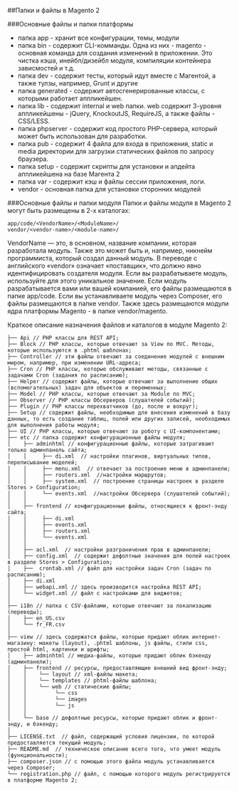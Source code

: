 ##Папки и файлы в Magento 2

###Основные файлы и папки платформы
- папка app - хранит все конфигурации, темы, модули
- папка bin - содержит CLI-комманды. Одна из них - magento - основная команда для создания изменений в приложении. Это чистка кэша, инейбл/дизейбл модуля, компиляции контейнера зависмостей и т.д.
- папка dev - содержит тесты, который идут вместе с Магентой, а также тулзы, например, Grunt и другие
- папка generated - содержит автосгенерированные классы, с которыми работает аппликейшен.
- папка lib - содержит internal и web папки. web содержит 3-уровня аппликейшены - jQuery, KnockoutJS, RequireJS, а также файлы - CSS/LESS.
- папка phpserver - содержит код простого PHP-сервера, который может быть использован для разработки.
- папка pub - содержит 4 файла для входа в приложения, static и media директории для загрузки статических файлов по запросу браузера.
- папка setup - содержит скрипты для установки и апдейта аппликейшена на базе Магента 2
- папка var - содержит кэш и файлы сессии приложения, логи.
- vendor - основная папка для установки сторонних модулей


###Основные файлы и папки модуля
Папки и файлы модуля в Magento 2 могут быть размещены в 2-х каталогах:

```
app/code/<VendorName>/<ModuleName>/
vendor/<vendor-name>/<module-name>/
```

VendorName — это, в основном, название компании, которая разработала модуль. Также это может быть и, например, никнейм программиста, который создал данный модуль. В переводе с английского «vendor» означает «поставщик», что должно явно идентифицировать создателя модуля. Если вы разрабатываете модуль, используйте для этого уникальное значение.
Если модуль разрабатывается вами или вашей компанией, его файлы размещаются в папке app/code.
Если вы устанавливаете модуль через Composer, его файлы размещаются в папке vendor. Также здесь размещаются модули ядра платформы Magento - в папке vendor/magento.


Краткое описание назначения файлов и каталогов в модуле Magento 2:
```
├── Api // PHP классы для REST API;
├── Block // PHP классы, которые отвечают за View по MVC. Методы, которые используются в .phtml шаблонах;
├── Controller // эти файлы отвечают за соединение модулей с внешним миром, например, при изменении URL-адреса;
├── Cron // PHP классы, которые обслуживают методы, связанные с задачами Cron (задания по расписанию);
├── Helper // содержит файлы, которые отвечают за выполнение общих (вспомогательных) задач для объектов и переменных;
├── Model // PHP классы, которые отвечают за Module по MVC;
├── Observer // PHP классы Обсерверов (слушателей событий);
├── Plugin // PHP классы перехватчиков (до, после и вокруг);
├── Setup // содержит файлы, необходимые для внесения изменений в базу данных, то есть создание таблиц, полей или других записей, необходимых для выполнения работы модуля;
├── UI // PHP классы, которые отвечают за роботу с UI-компонентами;
├── etc // папка содержит конфигурационные файлы модуля;
│    ├── adminhtml // конфигурационные файлы, которые затрагивают только админпанель сайта;
│    │     ├── di.xml  // настройки плагинов, виртуальных типов, переписывание моделей;
│    │     ├── menu.xml  // отвечает за построение меню в админпанели;
│    │     ├── routers.xml  //настройки маршрутов;
│    │     ├── system.xml  // построение страницы настроек в разделе Stores > Configuration;
│    │     └── events.xml  //настройки Обсервера (слушателей событий);
│    │
│    ├── frontend // конфигурационные файлы, относящиеся к фронт-энду сайта;
│    │     ├── di.xml
│    │     ├── events.xml
│    │     ├── routers.xml
│    │     └── events.xml
│    │
│    ├── acl.xml  // настройки разграничения прав в админпанели;
│    ├── config.xml  // содержит дефолтные значения для полей настроек в разделе Stores > Configuration;
│    ├──  crontab.xml // файл для настройки задач Cron (задач по расписанию);
│    ├── di.xml
│    ├── webapi.xml // здесь производится настройка REST API;
│    └── widget.xml // файл с настройками для виджетов;
│
├── i18n // папка с CSV-файлами, которые отвечают за локализацию (переводы);
│    ├── en_US.csv
│    └── fr_FR.csv
│
├── view // здесь содержатся файлы, которые придают облик интернет-магазину: макеты (layout), .phtml шаблоны, js файлы, стили css, простой html, картинки и шрифты;
│    ├── adminhtml // медиа-файлы, которые придают облик бэкенду (админпанели);
│    ├── frontend // ресурсы, предоставляющие внешний вид фронт-энду;
│    │    └── layout // xml-файлы макета;
│    │    └── templates // phtml-файлы шаблона;
│    │    └── web // статические файлы;
│    │         └── css
│    │         └── images
│    │         └── js
│    │
│    └── base // дефолтные ресурсы, которые придают облик и фронт-энду, и бэкенду;
│
├── LICENSE.txt  // файл, содержащий условия лицензии, по которой предоставляется текущий модуль;
├── README.md  // техническое описание всего того, что умеет модуль (функциональности);
├── composer.json // с помощью этого файла модуль устанавливается через Composer;
└── registration.php // файл, с помощью которого модуль регистрируется в платформе Magento 2;
```